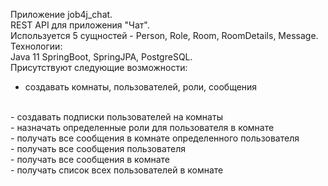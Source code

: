 Приложение job4j_chat.
<br />
REST API для приложения "Чат".
<br />
Используется 5 сущностей - Person, Role, Room, RoomDetails, Message.
<br />
Технологии:
<br />
Java 11 SpringBoot, SpringJPA, PostgreSQL.
<br />
Присутствуют следующие возможности:
<br />
- создавать комнаты, пользователей, роли, сообщения
<br />
- создавать подписки пользователей на комнаты
<br />
- назначать определенные роли для пользователя в комнате
<br />
- получать все сообщения в комнате определенного пользователя
<br />
- получать все сообщения пользователя
<br />
- получать все сообщения в комнате
<br />
- получать список всех пользователей в комнате

